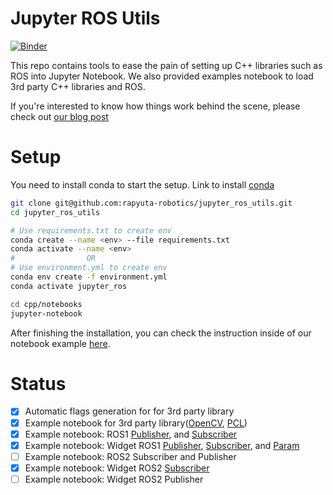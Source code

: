 # Jupyter ROS Utils
[![Binder](https://mybinder.org/badge_logo.svg)](https://mybinder.org/v2/gh/rapyuta-robotics/jupyter_ros_utils/HEAD)

This repo contains tools to ease the pain of setting up C++ libraries such as ROS into Jupyter Notebook. We also provided examples notebook to load 3rd party C++ libraries and ROS.

If you're interested to know how things work behind the scene, please check out [our blog post](https://www.rapyuta-robotics.com/2021/07/09/running-c-ros-in-jupyter-using-xeus-cling/)

# Setup

You need to install conda to start the setup.
Link to install [conda](https://docs.anaconda.com/anaconda/install/linux/)

```sh
git clone git@github.com:rapyuta-robotics/jupyter_ros_utils.git
cd jupyter_ros_utils

# Use requirements.txt to create env
conda create --name <env> --file requirements.txt
conda activate --name <env>
#                OR
# Use environment.yml to create env
conda env create -f environment.yml
conda activate jupyter_ros

cd cpp/notebooks
jupyter-notebook
```

After finishing the installation, you can check the instruction inside of our notebook example [here](cpp/notebooks).

# Status
- [x] Automatic flags generation for for 3rd party library
- [x] Example notebook for 3rd party library([OpenCV](cpp/notebooks/opencv4.ipynb), [PCL](cpp/notebooks/pcl-1.10.ipynb))
- [x] Example notebook: ROS1 [Publisher](cpp/notebooks/ros1_publisher.ipynb), and [Subscriber](cpp/notebooks/ros1_subscriber.ipynb)
- [x] Example notebook: Widget ROS1 [Publisher](cpp/notebooks/ros1_widget_publisher_callback.ipynb), [Subscriber](cpp/notebooks/ros1_widget_subscriber.ipynb), and [Param](cpp/notebooks/ros1_widget_param.ipynb)
- [ ] Example notebook: ROS2 Subscriber and Publisher
- [x] Example notebook: Widget ROS2 [Subscriber](cpp/notebooks/ros2_subscriber.ipynb)
- [ ] Example notebook: Widget ROS2 Publisher
